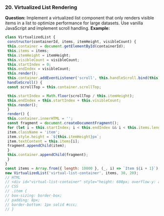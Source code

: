 ### 20. Virtualized List Rendering 
**Question:** 
Implement a virtualized list component that only renders visible items in a list to optimize performance for large datasets. Use vanilla JavaScript and implement scroll handling. 
**Example:** 
```javascript 
class VirtualizedList { 
 constructor(containerId, items, itemHeight, visibleCount) { 
 this.container = document.getElementById(containerId); 
 this.items = items; 
 this.itemHeight = itemHeight; 
 this.visibleCount = visibleCount; 
 this.startIndex = 0; 
 this.endIndex = visibleCount; 
 this.render(); 
 this.container.addEventListener('scroll', this.handleScroll.bind(this));  } 
 handleScroll() { 
 const scrollTop = this.container.scrollTop; 

 this.startIndex = Math.floor(scrollTop / this.itemHeight); 
 this.endIndex = this.startIndex + this.visibleCount; 
 this.render(); 
 } 
 render() { 
 this.container.innerHTML = ''; 
 const fragment = document.createDocumentFragment(); 
 for (let i = this.startIndex; i < this.endIndex && i < this.items.length; i++) {  const item = document.createElement('div'); 
 item.className = 'item'; 
 item.style.height = `${this.itemHeight}px`; 
 item.textContent = this.items[i]; 
 fragment.appendChild(item); 
 } 
 this.container.appendChild(fragment); 
 } 
} 
const items = Array.from({ length: 10000 }, (_, i) => `Item ${i + 1}`); 
new VirtualizedList('virtual-list-container', items, 30, 20); 
// HTML 
// <div id="virtual-list-container" style="height: 600px; overflow-y: auto;"></div> 
// CSS 
// .item { 
// box-sizing: border-box; 
// padding: 8px; 
// border-bottom: 1px solid #ccc; 
// } 
